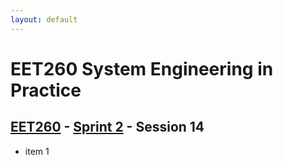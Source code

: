 ```yaml
---
layout: default
---
```


# EET260 System Engineering in Practice

## [EET260](../../) - [Sprint 2](../) - Session 14

- item 1
